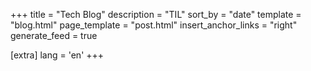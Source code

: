 +++
title = "Tech Blog"
description = "TIL"
sort_by = "date"
template = "blog.html"
page_template = "post.html"
insert_anchor_links = "right"
generate_feed = true

[extra]
lang = 'en'
+++

